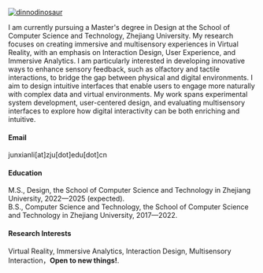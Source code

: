 

[![dinnodinosaur](https://img.shields.io/badge/dinnodinosaur-github-blue?logo=github)](https://github.com/dinnodinosaur)

I am currently pursuing a Master's degree in Design at the School of Computer Science and Technology, Zhejiang University. My research focuses on creating immersive and multisensory experiences in Virtual Reality, with an emphasis on Interaction Design, User Experience, and Immersive Analytics. I am particularly interested in developing innovative ways to enhance sensory feedback, such as olfactory and tactile interactions, to bridge the gap between physical and digital environments. I aim to design intuitive interfaces that enable users to engage more naturally with complex data and virtual environments. My work spans experimental system development, user-centered design, and evaluating multisensory interfaces to explore how digital interactivity can be both enriching and intuitive.

#### Email
junxianli[at]zju[dot]edu[dot]cn

#### Education
M.S., Design, the School of Computer Science and Technology in Zhejiang University, 2022—2025 (expected).\
B.S., Computer Science and Technology, the School of Computer Science and Technology in Zhejiang University, 2017—2022.

#### Research Interests
Virtual Reality,  Immersive Analytics, Interaction Design, Multisensory Interaction，<strong>Open to new things!</strong>.